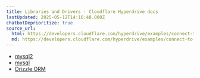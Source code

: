 ```yaml
---
title: Libraries and Drivers · Cloudflare Hyperdrive docs
lastUpdated: 2025-05-12T14:16:48.000Z
chatbotDeprioritize: true
source_url:
  html: https://developers.cloudflare.com/hyperdrive/examples/connect-to-mysql/mysql-drivers-and-libraries/
  md: https://developers.cloudflare.com/hyperdrive/examples/connect-to-mysql/mysql-drivers-and-libraries/index.md
---
```


* [mysql2](https://developers.cloudflare.com/hyperdrive/examples/connect-to-mysql/mysql-drivers-and-libraries/mysql2/)
* [mysql](https://developers.cloudflare.com/hyperdrive/examples/connect-to-mysql/mysql-drivers-and-libraries/mysql/)
* [Drizzle ORM](https://developers.cloudflare.com/hyperdrive/examples/connect-to-mysql/mysql-drivers-and-libraries/drizzle-orm/)
